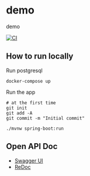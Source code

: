 # demo
demo

[![CI](https://github.com/spring-socks/template/actions/workflows/ci.yaml/badge.svg)](https://github.com/spring-socks/template/actions/workflows/ci.yaml)

## How to run locally

Run postgresql

```
docker-compose up
```

Run the app

```
# at the first time 
git init
git add -A
git commit -m "Initial commit"

./mvnw spring-boot:run
```

## Open API Doc

* [Swagger UI](https://petstore.swagger.io/?url=https://raw.githubusercontent.com/spring-socks/template/main/src/main/resources/static/openapi/doc.yml)
* [ReDoc](https://redocly.github.io/redoc/?url=https://raw.githubusercontent.com/spring-socks/template/main/src/main/resources/static/openapi/doc.yml)